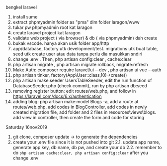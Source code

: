 bengkel laravel
1. install sume
2. extract phpmyadmin folder as "pma" dlm folder laragon/www
3. tukar pw phpmyadmin root kat laragon
4. create laravel project kat laragon
5. validate web project ( via browser) & db ( via phpmyadmin) dah create
6. bukak vscode. hanya akan usik folder app/http
7. app/database, factory utk development/test. migrations utk buat table, seed utk  create user atau data tanpa perlu dia masukkan sndiri
8. change .env . Then, php artisan config:clear , cache:clear
9. php artisan migrate , php artisan migrate:rollback, migrate:refresh
10. Make Auth: composer require laravel/ui --dev , php artisan ui vue --auth
11. php artisan tinker, factory(App\User::class,10)->create()
12. php artisan make:seeder UsersTableSeeder, edit the run function of DatabaseSeeder.php (check commit), run by php artisan db:seed
13. removing register button: edit routes/web.php, and follow in https://laravel.com/docs/6.x/authentication
14. adding blog: php artisan make:model Blogs -a, add a route at routes/web.php, add codes in BlogController, add codes in newly created migration file, add folder and 2 files in resources\views\blogs. add view in controller, then create the form and code for storing

Saturday 16nov2019
1. git clone, composer update -> to generate the dependencies
2. create your .env file since it is not pushed into git
2.1. update app name, generate app key, db name, db pw, and create your db
2.2. remember to do `php artisan cache:clear, php artisan config:clear` after you change .env
